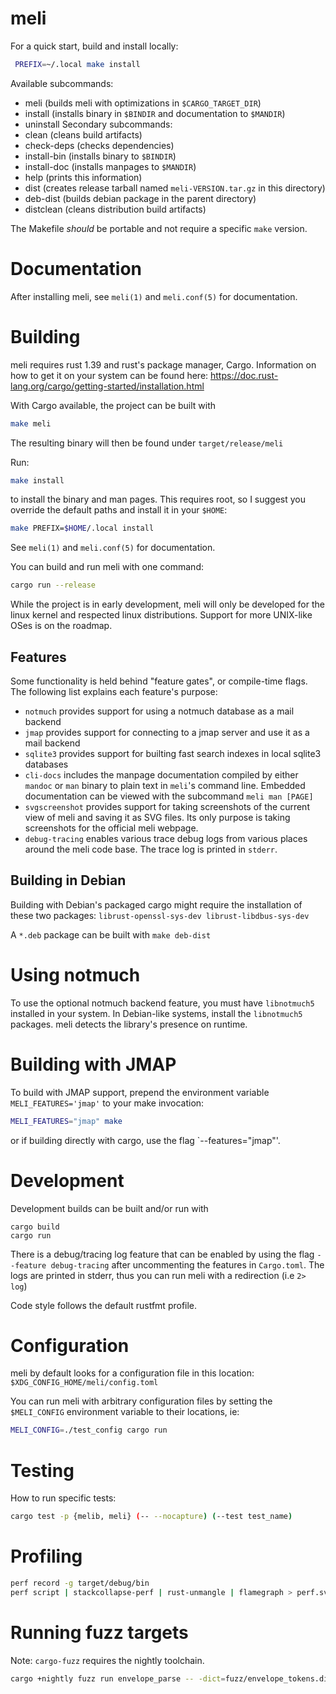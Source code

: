 # meli
For a quick start, build and install locally:

```sh
 PREFIX=~/.local make install
```

Available subcommands:
 - meli (builds meli with optimizations in `$CARGO_TARGET_DIR`)
 - install (installs binary in `$BINDIR` and documentation to `$MANDIR`)
 - uninstall
Secondary subcommands:
 - clean (cleans build artifacts)
 - check-deps (checks dependencies)
 - install-bin (installs binary to `$BINDIR`)
 - install-doc (installs manpages to `$MANDIR`)
 - help (prints this information)
 - dist (creates release tarball named `meli-VERSION.tar.gz` in this directory)
 - deb-dist (builds debian package in the parent directory)
 - distclean (cleans distribution build artifacts)

The Makefile *should* be portable and not require a specific `make` version.

# Documentation

After installing meli, see `meli(1)` and `meli.conf(5)` for documentation.

# Building

meli requires rust 1.39 and rust's package manager, Cargo. Information on how
to get it on your system can be found here: <https://doc.rust-lang.org/cargo/getting-started/installation.html>

With Cargo available, the project can be built with

```sh
make meli
```

The resulting binary will then be found under `target/release/meli`

Run:

```sh
make install
```

to install the binary and man pages. This requires root, so I suggest you override the default paths and install it in your `$HOME`:

```sh
make PREFIX=$HOME/.local install
```

See `meli(1)` and `meli.conf(5)` for documentation.

You can build and run meli with one command:

```sh
cargo run --release
```

While the project is in early development, meli will only be developed for the
linux kernel and respected linux distributions. Support for more UNIX-like OSes
is on the roadmap.

## Features

Some functionality is held behind "feature gates", or compile-time flags. The following list explains each feature's purpose:

- `notmuch` provides support for using a notmuch database as a mail backend
- `jmap` provides support for connecting to a jmap server and use it as a mail backend
- `sqlite3` provides support for builting fast search indexes in local sqlite3 databases
- `cli-docs` includes the manpage documentation compiled by either `mandoc` or `man` binary to plain text in `meli`'s command line. Embedded documentation can be viewed with the subcommand `meli man [PAGE]`
- `svgscreenshot` provides support for taking screenshots of the current view of meli and saving it as SVG files. Its only purpose is taking screenshots for the official meli webpage.
- `debug-tracing` enables various trace debug logs from various places around the meli code base. The trace log is printed in `stderr`.

## Building in Debian

Building with Debian's packaged cargo might require the installation of these
two packages: `librust-openssl-sys-dev librust-libdbus-sys-dev`

A `*.deb` package can be built with `make deb-dist`

# Using notmuch

To use the optional notmuch backend feature, you must have `libnotmuch5` installed in your system. In Debian-like systems, install the `libnotmuch5` packages. meli detects the library's presence on runtime.

# Building with JMAP

To build with JMAP support, prepend the environment variable `MELI_FEATURES='jmap'` to your make invocation:

```sh
MELI_FEATURES="jmap" make
```

or if building directly with cargo, use the flag `--features="jmap"'.

# Development

Development builds can be built and/or run with

```
cargo build
cargo run
```

There is a debug/tracing log feature that can be enabled by using the flag
`--feature debug-tracing` after uncommenting the features in `Cargo.toml`. The logs
are printed in stderr, thus you can run meli with a redirection (i.e `2> log`)

Code style follows the default rustfmt profile.

# Configuration

meli by default looks for a configuration file in this location: `$XDG_CONFIG_HOME/meli/config.toml`

You can run meli with arbitrary configuration files by setting the `$MELI_CONFIG`
environment variable to their locations, ie:

```sh
MELI_CONFIG=./test_config cargo run
```

# Testing

How to run specific tests:

```sh
cargo test -p {melib, meli} (-- --nocapture) (--test test_name)
```

# Profiling

```sh
perf record -g target/debug/bin
perf script | stackcollapse-perf | rust-unmangle | flamegraph > perf.svg
```

# Running fuzz targets

Note: `cargo-fuzz` requires the nightly toolchain.

```sh
cargo +nightly fuzz run envelope_parse -- -dict=fuzz/envelope_tokens.dict
```
